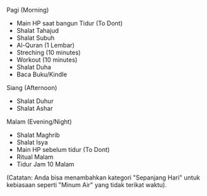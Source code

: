 Pagi (Morning)
- Main HP saat bangun Tidur (To Dont)
- Shalat Tahajud
- Shalat Subuh
- Al-Quran (1 Lembar)
- Streching (10 minutes)
- Workout (10 minutes)
- Shalat Duha
- Baca Buku/Kindle

Siang (Afternoon)
- Shalat Duhur
- Shalat Ashar

Malam (Evening/Night)
- Shalat Maghrib
- Shalat Isya
- Main HP sebelum tidur (To Dont)
- Ritual Malam
- Tidur Jam 10 Malam

(Catatan: Anda bisa menambahkan kategori "Sepanjang Hari" untuk kebiasaan seperti "Minum Air" yang tidak terikat waktu).